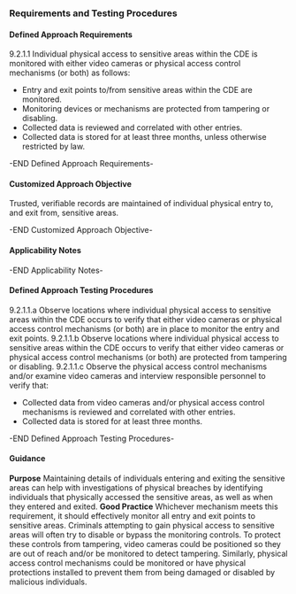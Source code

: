 ### Requirements and Testing Procedures

#### Defined Approach Requirements
9.2.1.1 Individual physical access to sensitive areas within the CDE is monitored with either video cameras or physical access control mechanisms (or both) as follows:
- Entry and exit points to/from sensitive areas within the CDE are monitored.
- Monitoring devices or mechanisms are protected from tampering or disabling.
- Collected data is reviewed and correlated with other entries.
- Collected data is stored for at least three months, unless otherwise restricted by law.

-END Defined Approach Requirements- 
#### Customized Approach Objective
Trusted, verifiable records are maintained of individual physical entry to, and exit from, sensitive areas.

-END Customized Approach Objective- 
#### Applicability Notes



-END Applicability Notes- 
#### Defined Approach Testing Procedures
9.2.1.1.a Observe locations where individual physical access to sensitive areas within the CDE occurs to verify that either video cameras or physical access control mechanisms (or both) are in place to monitor the entry and exit points.
9.2.1.1.b Observe locations where individual physical access to sensitive areas within the CDE occurs to verify that either video cameras or physical access control mechanisms (or both) are protected from tampering or disabling.
9.2.1.1.c Observe the physical access control mechanisms and/or examine video cameras and interview responsible personnel to verify that:
- Collected data from video cameras and/or physical access control mechanisms is reviewed and correlated with other entries.
- Collected data is stored for at least three months.

-END Defined Approach Testing Procedures- 
#### Guidance
**Purpose**
Maintaining details of individuals entering and exiting the sensitive areas can help with investigations of physical breaches by identifying individuals that physically accessed the sensitive areas, as well as when they entered and exited.
**Good Practice**
Whichever mechanism meets this requirement, it should effectively monitor all entry and exit points to sensitive areas.
Criminals attempting to gain physical access to sensitive areas will often try to disable or bypass the monitoring controls. To protect these controls from tampering, video cameras could be positioned so they are out of reach and/or be monitored to detect tampering. Similarly, physical access control mechanisms could be monitored or have physical protections installed to prevent them from being damaged or disabled by malicious individuals.